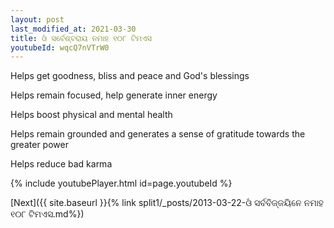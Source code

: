 ```yaml
---
layout: post
last_modified_at: 2021-03-30
title: ଓଁ ସର୍ବେଶ୍ବରାୟ ନମାହ ୧୦୮ ଟିମଏସ
youtubeId: wqcQ7nVTrW0
---
```

 
 
Helps get goodness, bliss and peace and God's blessings
 
Helps remain focused, help generate inner energy 
 
Helps boost physical and mental health 
 
Helps remain grounded and generates a sense of gratitude towards the greater power 
 
Helps reduce bad karma
 
 
 
 


{% include youtubePlayer.html id=page.youtubeId %}
 
[Next]({{ site.baseurl }}{% link  split1/_posts/2013-03-22-ଓଁ ସର୍ବବିଜ୍ଜୟିନେ ନମାହ ୧୦୮ ଟିମଏସ.md%})
 
